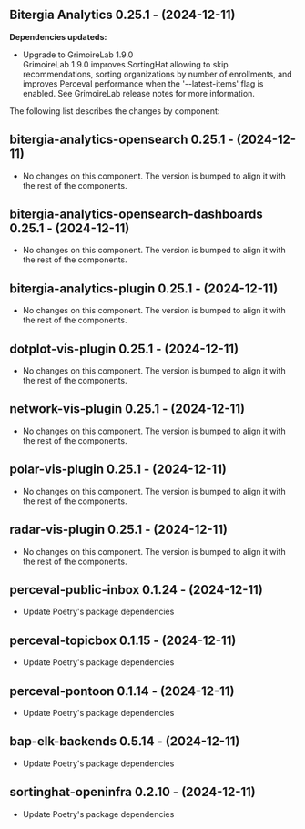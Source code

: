 ## Bitergia Analytics 0.25.1 - (2024-12-11)

**Dependencies updateds:**

 * Upgrade to GrimoireLab 1.9.0\
   GrimoireLab 1.9.0 improves SortingHat allowing to skip
   recommendations, sorting organizations by number of enrollments, and
   improves Perceval performance when the '--latest-items' flag is
   enabled. See GrimoireLab release notes for more information.

The following list describes the changes by component:

  ## bitergia-analytics-opensearch 0.25.1 - (2024-12-11)
  
  * No changes on this component. The version is bumped to align it
    with the rest of the components.
  ## bitergia-analytics-opensearch-dashboards 0.25.1 - (2024-12-11)
  
  * No changes on this component. The version is bumped to align it
    with the rest of the components.
  ## bitergia-analytics-plugin 0.25.1 - (2024-12-11)
  
  * No changes on this component. The version is bumped to align it
    with the rest of the components.
  ## dotplot-vis-plugin 0.25.1 - (2024-12-11)
  
  * No changes on this component. The version is bumped to align it
    with the rest of the components.
  ## network-vis-plugin 0.25.1 - (2024-12-11)
  
  * No changes on this component. The version is bumped to align it
    with the rest of the components.
  ## polar-vis-plugin 0.25.1 - (2024-12-11)
  
  * No changes on this component. The version is bumped to align it
    with the rest of the components.
  ## radar-vis-plugin 0.25.1 - (2024-12-11)
  
  * No changes on this component. The version is bumped to align it
    with the rest of the components.
  ## perceval-public-inbox 0.1.24 - (2024-12-11)
  
  * Update Poetry's package dependencies
  ## perceval-topicbox 0.1.15 - (2024-12-11)
  
  * Update Poetry's package dependencies
  ## perceval-pontoon 0.1.14 - (2024-12-11)
  
  * Update Poetry's package dependencies
  ## bap-elk-backends 0.5.14 - (2024-12-11)
  
  * Update Poetry's package dependencies
  ## sortinghat-openinfra 0.2.10 - (2024-12-11)
  
  * Update Poetry's package dependencies
